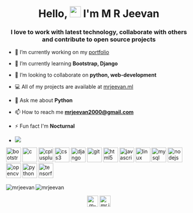 <h1 align="center">Hello, <img src="https://raw.githubusercontent.com/MartinHeinz/MartinHeinz/master/wave.gif" width="30px"> I'm  M R Jeevan </h1>
<h3 align="center">I love to work with latest technology, collaborate with others and contribute to open source projects</h3>


- 🔭 I’m currently working on my [portfolio](mrjeevan.ml)

- 🌱 I’m currently learning **Bootstrap, Django**

- 👯 I’m looking to collaborate on **python, web-development**

- 💻 All of my projects are available at [mrjeevan.ml](mrjeevan.ml)

- 💬 Ask me about **Python**

- 📫 How to reach me **mrjeevan2000@gmail.com**

- ⚡ Fun fact I'm **Nocturnal**

- ![](https://komarev.com/ghpvc/?username=mrjeevan&color=blueviolet)

<p align="left">
 <img src="https://devicons.github.io/devicon/devicon.git/icons/bootstrap/bootstrap-plain.svg" alt="bootstrap" width="40" height="40"/> <img src="https://devicons.github.io/devicon/devicon.git/icons/c/c-original.svg" alt="c" width="40" height="40"/> <img src="https://devicons.github.io/devicon/devicon.git/icons/cplusplus/cplusplus-original.svg" alt="cplusplus" width="40" height="40"/> <img src="https://devicons.github.io/devicon/devicon.git/icons/css3/css3-original-wordmark.svg" alt="css3" width="40" height="40"/> <img src="https://devicons.github.io/devicon/devicon.git/icons/django/django-original.svg" alt="django" width="40" height="40"/> <img src="https://www.vectorlogo.zone/logos/git-scm/git-scm-icon.svg" alt="git" width="40" height="40"/> <img src="https://devicons.github.io/devicon/devicon.git/icons/html5/html5-original-wordmark.svg" alt="html5" width="40" height="40"/> <img src="https://devicons.github.io/devicon/devicon.git/icons/javascript/javascript-original.svg" alt="javascript" width="40" height="40"/> <img src="https://devicons.github.io/devicon/devicon.git/icons/linux/linux-original.svg" alt="linux" width="40" height="40"/> <img src="https://devicons.github.io/devicon/devicon.git/icons/mysql/mysql-original-wordmark.svg" alt="mysql" width="40" height="40"/> <img src="https://devicons.github.io/devicon/devicon.git/icons/nodejs/nodejs-original-wordmark.svg" alt="nodejs" width="40" height="40"/> <img src="https://www.vectorlogo.zone/logos/opencv/opencv-icon.svg" alt="opencv" width="40" height="40"/> <img src="https://devicons.github.io/devicon/devicon.git/icons/python/python-original.svg" alt="python" width="40" height="40"/> <img src="https://www.vectorlogo.zone/logos/tensorflow/tensorflow-icon.svg" alt="tensorflow" width="40" height="40"/></p>

<p><img align="center" src="https://github-readme-stats.vercel.app/api?username=mrjeevan&show_icons=true&theme=tokyonight" alt="mrjeevan" />
<img align="left" src="https://github-readme-stats.vercel.app/api/top-langs/?username=mrjeevan&layout=compact&hide=html&theme=tokyonight" alt="mrjeevan" /></p>

<p align="center">
<a href="https://linkedin.com/in/m-r-jeevan2000" target="blank"><img align="center" src="https://cdn.jsdelivr.net/npm/simple-icons@3.0.1/icons/linkedin.svg" alt="m-r-jeevan2000" height="30" width="30" /></a>
<a href="https://fb.com/mr.jeevan.g1" target="blank"><img align="center" src="https://cdn.jsdelivr.net/npm/simple-icons@3.0.1/icons/facebook.svg" alt="mr.jeevan.g1" height="30" width="30" /></a>
</p>
